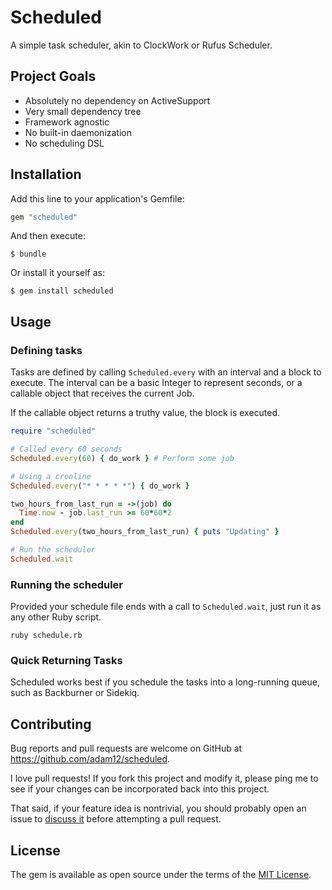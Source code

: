 # Scheduled

A simple task scheduler, akin to ClockWork or Rufus Scheduler.

## Project Goals

* Absolutely no dependency on ActiveSupport
* Very small dependency tree
* Framework agnostic
* No built-in daemonization
* No scheduling DSL

## Installation

Add this line to your application's Gemfile:

```ruby
gem "scheduled"
```

And then execute:

    $ bundle

Or install it yourself as:

    $ gem install scheduled

## Usage

### Defining tasks

Tasks are defined by calling `Scheduled.every` with an interval and a block to execute.
The interval can be a basic Integer to represent seconds, or a callable object that receives
the current Job.

If the callable object returns a truthy value, the block is executed.

```ruby
require "scheduled"

# Called every 60 seconds
Scheduled.every(60) { do_work } # Perform some job

# Using a cronline
Scheduled.every("* * * * *") { do_work }

two_hours_from_last_run = ->(job) do
  Time.now - job.last_run >= 60*60*2
end
Scheduled.every(two_hours_from_last_run) { puts "Updating" }

# Run the scheduler
Scheduled.wait
```

### Running the scheduler

Provided your schedule file ends with a call to `Scheduled.wait`, just run it
as any other Ruby script.

    ruby schedule.rb

### Quick Returning Tasks

Scheduled works best if you schedule the tasks into a long-running queue, such as
Backburner or Sidekiq.

## Contributing

Bug reports and pull requests are welcome on GitHub at https://github.com/adam12/scheduled.

I love pull requests! If you fork this project and modify it, please ping me to see
if your changes can be incorporated back into this project.

That said, if your feature idea is nontrivial, you should probably open an issue to
[discuss it](http://www.igvita.com/2011/12/19/dont-push-your-pull-requests/)
before attempting a pull request.

## License

The gem is available as open source under the terms of the [MIT License](http://opensource.org/licenses/MIT).
